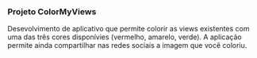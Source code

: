 ### Projeto ColorMyViews
Desevolvimento de aplicativo que permite colorir as views existentes com uma das três cores disponívies (vermelho, amarelo, verde). A aplicação permite ainda compartilhar nas redes sociais a imagem que você coloriu.
